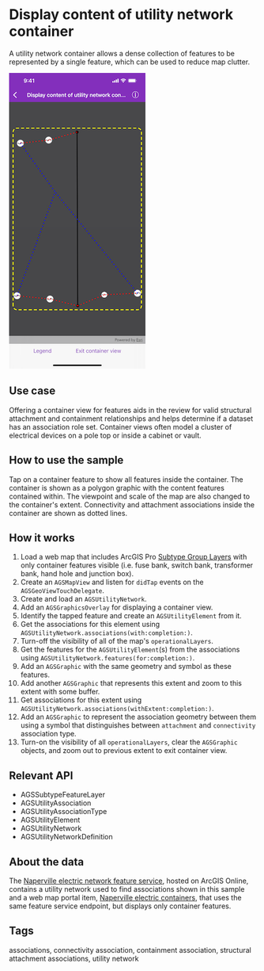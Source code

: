 # Display content of utility network container

A utility network container allows a dense collection of features to be represented by a single feature, which can be used to reduce map clutter.

![Image of display content of utility network container](display-content-utility-network.png)

## Use case

Offering a container view for features aids in the review for valid structural attachment and containment relationships and helps determine if a dataset has an association role set. Container views often model a cluster of electrical devices on a pole top or inside a cabinet or vault.

## How to use the sample

Tap on a container feature to show all features inside the container. The container is shown as a polygon graphic with the content features contained within. The viewpoint and scale of the map are also changed to the container's extent. Connectivity and attachment associations inside the container are shown as dotted lines.

## How it works

1. Load a web map that includes ArcGIS Pro [Subtype Group Layers](https://pro.arcgis.com/en/pro-app/help/mapping/layer-properties/subtype-layers.htm) with only container features visible (i.e. fuse bank, switch bank, transformer bank, hand hole and junction box).
2. Create an `AGSMapView` and listen for `didTap` events on the `AGSGeoViewTouchDelegate`.
3. Create and load an `AGSUtilityNetwork`.
4. Add an `AGSGraphicsOverlay` for displaying a container view.
5. Identify the tapped feature and create an `AGSUtilityElement` from it.
6. Get the associations for this element using `AGSUtilityNetwork.associations(with:completion:)`.
7. Turn-off the visibility of all of the map's `operationalLayers`.
8. Get the features for the `AGSUtilityElement`(s) from the associations using `AGSUtilityNetwork.features(for:completion:)`.
9. Add an `AGSGraphic` with the same geometry and symbol as these features.
10. Add another `AGSGraphic` that represents this extent and zoom to this extent with some buffer.
11. Get associations for this extent using `AGSUtilityNetwork.associations(withExtent:completion:)`.
12. Add an `AGSGraphic` to represent the association geometry between them using a symbol that distinguishes between `attachment` and `connectivity` association type.
13. Turn-on the visibility of all `operationalLayers`, clear the `AGSGraphic` objects, and zoom out to previous extent to exit container view.

## Relevant API

* AGSSubtypeFeatureLayer
* AGSUtilityAssociation
* AGSUtilityAssociationType
* AGSUtilityElement
* AGSUtilityNetwork
* AGSUtilityNetworkDefinition  

## About the data

The [Naperville electric network feature service](https://sampleserver7.arcgisonline.com/server/rest/services/UtilityNetwork/NapervilleElectric/FeatureServer), hosted on ArcGIS Online, contains a utility network used to find associations shown in this sample and a web map portal item, [Naperville electric containers](https://sampleserver7.arcgisonline.com/portal/home/item.html?id=813eda749a9444e4a9d833a4db19e1c8), that uses the same feature service endpoint, but displays only container features.

## Tags

associations, connectivity association, containment association, structural attachment associations, utility network
